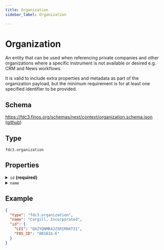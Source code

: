 ```yaml
---
title: Organization
sidebar_label: Organization

---
```


# Organization

An entity that can be used when referencing private companies and other organizations where a specific instrument is not available or desired e.g. CRM and News workflows.

It is valid to include extra properties and metadata as part of the organization payload, but the minimum requirement is for at least one specified identifier to be provided.

## Schema

<https://fdc3.finos.org/schemas/next/context/organization.schema.json> ([github](https://github.com/finos/FDC3/tree/main/packages/fdc3-context/schemas/context/organization.schema.json))

## Type

`fdc3.organization`

## Properties

<details>
  <summary><code>id</code> <strong>(required)</strong></summary>

**type**: `object`

**Subproperties:**

<details>
  <summary><code>LEI</code></summary>

**type**: `string`

The Legal Entity Identifier (LEI) is a 20-character, alpha-numeric code based on the ISO 17442 standard developed by the International Organization for Standardization (ISO). It connects to key reference information that enables clear and unique identification of legal entities participating in financial transactions.

</details>

<details>
  <summary><code>PERMID</code></summary>

**type**: `string`

Refinitiv Permanent Identifiers, or PermID for the organization

</details>

<details>
  <summary><code>FDS_ID</code></summary>

**type**: `string`

FactSet Permanent Identifier representing the organization

</details>

Identifiers for the organization, at least one must be provided.

</details>

<details>
  <summary><code>name</code></summary>

**type**: `string`

An optional human-readable name of the organization

</details>

## Example

```json
{
  "type": "fdc3.organization",
  "name": "Cargill, Incorporated",
  "id": {
    "LEI": "QXZYQNMR4JZ5RIRN4T31",
    "FDS_ID": "00161G-E"
  }
}
```

